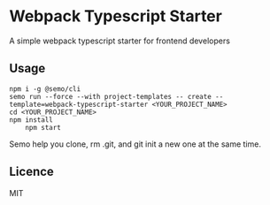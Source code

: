 # Webpack Typescript Starter

A simple webpack typescript starter for frontend developers

## Usage

```shell
npm i -g @semo/cli
semo run --force --with project-templates -- create --template=webpack-typescript-starter <YOUR_PROJECT_NAME>
cd <YOUR_PROJECT_NAME>
npm install
    npm start
```

Semo help you clone, rm .git, and git init a new one at the same time.

## Licence
MIT
